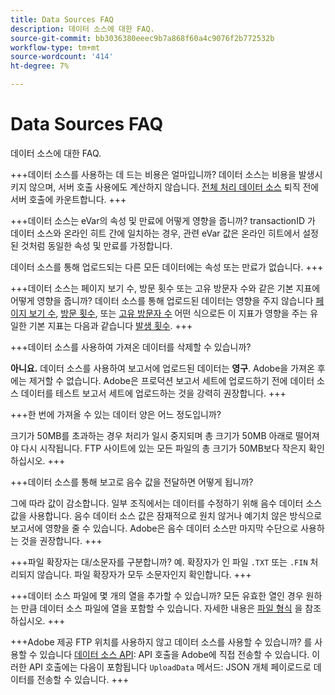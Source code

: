 ```yaml
---
title: Data Sources FAQ
description: 데이터 소스에 대한 FAQ.
source-git-commit: bb3036380eeec9b7a868f60a4c9076f2b772532b
workflow-type: tm+mt
source-wordcount: '414'
ht-degree: 7%

---
```


# Data Sources FAQ

데이터 소스에 대한 FAQ.

+++데이터 소스를 사용하는 데 드는 비용은 얼마입니까?
데이터 소스는 비용을 발생시키지 않으며, 서버 호출 사용에도 계산하지 않습니다. [전체 처리 데이터 소스](full-processing-eol.md) 퇴직 전에 서버 호출에 카운트합니다.
+++

+++데이터 소스는 eVar의 속성 및 만료에 어떻게 영향을 줍니까?
transactionID 가 데이터 소스와 온라인 히트 간에 일치하는 경우, 관련 eVar 값은 온라인 히트에서 설정된 것처럼 동일한 속성 및 만료를 가정합니다.

데이터 소스를 통해 업로드되는 다른 모든 데이터에는 속성 또는 만료가 없습니다.
+++

+++데이터 소스는 페이지 보기 수, 방문 횟수 또는 고유 방문자 수와 같은 기본 지표에 어떻게 영향을 줍니까?
데이터 소스를 통해 업로드된 데이터는 영향을 주지 않습니다 [페이지 보기 수](/help/components/metrics/page-views.md), [방문 횟수](/help/components/metrics/visits.md), 또는 [고유 방문자 수](/help/components/metrics/unique-visitors.md) 어떤 식으로든 이 지표가 영향을 주는 유일한 기본 지표는 다음과 같습니다 [발생 횟수](/help/components/metrics/occurrences.md).
+++

+++데이터 소스를 사용하여 가져온 데이터를 삭제할 수 있습니까?

**아니요.** 데이터 소스를 사용하여 보고서에 업로드된 데이터는 **영구**. Adobe을 가져온 후에는 제거할 수 없습니다. Adobe은 프로덕션 보고서 세트에 업로드하기 전에 데이터 소스 데이터를 테스트 보고서 세트에 업로드하는 것을 강력히 권장합니다.
+++

+++한 번에 가져올 수 있는 데이터 양은 어느 정도입니까?

크기가 50MB를 초과하는 경우 처리가 일시 중지되며 총 크기가 50MB 아래로 떨어져야 다시 시작됩니다. FTP 사이트에 있는 모든 파일의 총 크기가 50MB보다 작은지 확인하십시오.
+++

+++데이터 소스를 통해 보고로 음수 값을 전달하면 어떻게 됩니까?

그에 따라 값이 감소합니다. 일부 조직에서는 데이터를 수정하기 위해 음수 데이터 소스 값을 사용합니다. 음수 데이터 소스 값은 잠재적으로 원치 않거나 예기치 않은 방식으로 보고서에 영향을 줄 수 있습니다. Adobe은 음수 데이터 소스만 마지막 수단으로 사용하는 것을 권장합니다.
+++

+++파일 확장자는 대/소문자를 구분합니까?
예. 확장자가 인 파일 `.TXT` 또는 `.FIN` 처리되지 않습니다. 파일 확장자가 모두 소문자인지 확인합니다.
+++

+++데이터 소스 파일에 몇 개의 열을 추가할 수 있습니까?
모든 유효한 열인 경우 원하는 만큼 데이터 소스 파일에 열을 포함할 수 있습니다. 자세한 내용은 [파일 형식](file-format.md) 을 참조하십시오.
+++

+++Adobe 제공 FTP 위치를 사용하지 않고 데이터 소스를 사용할 수 있습니까?
를 사용할 수 있습니다 [데이터 소스 API](https://developer.adobe.com/analytics-apis/docs/1.4/guides/data-sources/): API 호출을 Adobe에 직접 전송할 수 있습니다. 이러한 API 호출에는 다음이 포함됩니다 `UploadData` 메서드: JSON 개체 페이로드로 데이터를 전송할 수 있습니다.
+++
